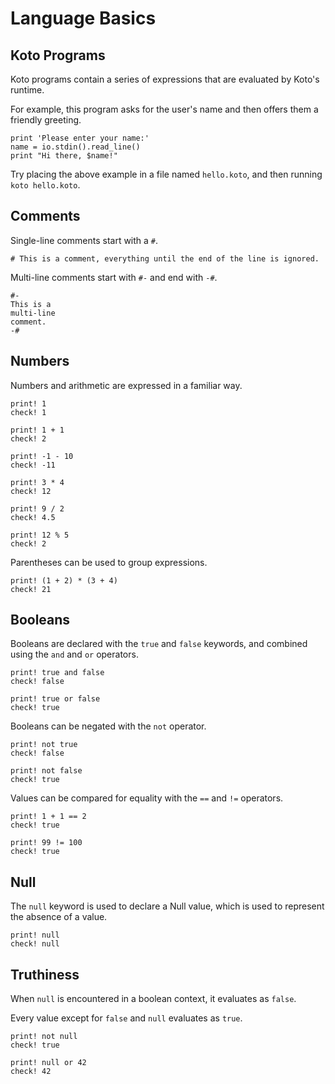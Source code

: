 # Language Basics

## Koto Programs

Koto programs contain a series of expressions that are evaluated by Koto's runtime.

For example, this program asks for the user's name and then offers them a
friendly greeting.

```koto,skip_run
print 'Please enter your name:'
name = io.stdin().read_line()
print "Hi there, $name!"
```

Try placing the above example in a file named `hello.koto`, and then running 
`koto hello.koto`.

## Comments

Single-line comments start with a `#`. 

```koto
# This is a comment, everything until the end of the line is ignored.
```

Multi-line comments start with `#-` and end with `-#`.

```koto
#- 
This is a 
multi-line 
comment.
-#
```

## Numbers 

Numbers and arithmetic are expressed in a familiar way.

```koto
print! 1
check! 1

print! 1 + 1
check! 2

print! -1 - 10
check! -11

print! 3 * 4
check! 12

print! 9 / 2
check! 4.5

print! 12 % 5
check! 2
```

Parentheses can be used to group expressions.

```koto
print! (1 + 2) * (3 + 4)
check! 21
```

## Booleans 

Booleans are declared with the `true` and `false` keywords, and combined using
the `and` and `or` operators.

```koto
print! true and false
check! false

print! true or false
check! true
```

Booleans can be negated with the `not` operator.

```koto
print! not true
check! false

print! not false
check! true
```

Values can be compared for equality with the `==` and `!=` operators.

```koto
print! 1 + 1 == 2
check! true

print! 99 != 100
check! true
```

## Null

The `null` keyword is used to declare a Null value,
which is used to represent the absence of a value.

```koto
print! null
check! null
```

## Truthiness

When `null` is encountered in a boolean context, it evaluates as `false`.

Every value except for `false` and `null` evaluates as `true`.

```koto
print! not null
check! true

print! null or 42
check! 42
```

